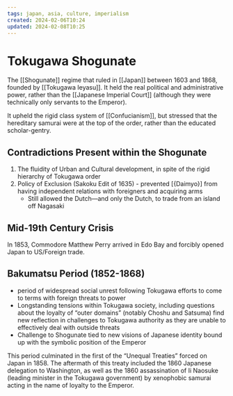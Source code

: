 ```yaml
---
tags: japan, asia, culture, imperialism
created: 2024-02-06T10:24
updated: 2024-02-08T10:25
---
```


# Tokugawa Shogunate

The [[Shogunate]] regime that ruled in [[Japan]] between 1603 and 1868, founded by [[Tokugawa Ieyasu]]. It held the real political and administrative power, rather than the [[Japanese Imperial Court]] (although they were technically only servants to the Emperor).

It upheld the rigid class system of [[Confucianism]], but stressed that the hereditary samurai were at the top of the order, rather than the educated scholar-gentry.

## Contradictions Present within the Shogunate

1. The fluidity of Urban and Cultural development, in spite of the rigid hierarchy of Tokugawa order
2. Policy of Exclusion (Sakoku Edit of 1635) - prevented [{Daimyo}] from having independent relations with foreigners and acquiring arms
    - Still allowed the Dutch—and only the Dutch, to trade from an island off Nagasaki

## Mid-19th Century Crisis

In 1853, Commodore Matthew Perry arrived in Edo Bay and forcibly opened Japan to US/Foreign trade.

## Bakumatsu Period (1852-1868)

- period of widespread social unrest following Tokugawa efforts to come to terms with foreign threats to power
- Longstanding tensions within Tokugawa society, including questions about the loyalty of “outer domains” (notably Choshu and Satsuma) find new reflection in challenges to Tokugawa authority as they are unable to effectively deal with outside threats
- Challenge to Shogunate tied to new visions of Japanese identity bound up with the symbolic position of the Emperor

This period culminated in the first of the “Unequal Treaties” forced on Japan in 1858. The aftermath of this treaty included the 1860 Japanese delegation to Washington, as well as the 1860 assassination of Ii Naosuke (leading minister in the Tokugawa government) by xenophobic samurai acting in the name of loyalty to the Emperor.